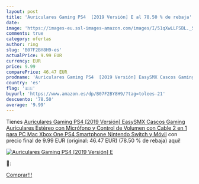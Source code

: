 ```yaml
---
layout: post
title: 'Auriculares Gaming PS4  [2019 Versión] E al 78.50 % de rebaja'
date: 
image: 'https://images-eu.ssl-images-amazon.com/images/I/51qXwLLFSBL._SL200_.jpg'
comments: true
category: ofertas
author: ring
slug: 'B07F2BY8H9-es'
actualPrice: 9.99 EUR
currency: EUR
price: 9.99
comparePrice: 46.47 EUR
prodname: 'Auriculares Gaming PS4  [2019 Versión] EasySMX Cascos Gaming  Auriculares Estéreo con Micrófono y Control de Volumen con Cable 2 en 1 para PC  Mac  Xbox One  PS4  Smartphone  Nintendo Switch y Móvil'
country: 'es'
flag: '🇪🇸'
buyurl: 'https://www.amazon.es/dp/B07F2BY8H9/?tag=tolees-21'
descuento: '78.50'
average: '9.99'
---
```


Tienes [Auriculares Gaming PS4  [2019 Versión] EasySMX Cascos Gaming  Auriculares Estéreo con Micrófono y Control de Volumen con Cable 2 en 1 para PC  Mac  Xbox One  PS4  Smartphone  Nintendo Switch y Móvil](https://www.amazon.es/dp/B07F2BY8H9/?tag=tolees-21) con precio final de  9.99 EUR (original: 46.47 EUR) (78.50 %  de rebaja) aqui!

[![Auriculares Gaming PS4  [2019 Versión] E](https://images-eu.ssl-images-amazon.com/images/I/51qXwLLFSBL._SL200_.jpg)](https://www.amazon.es/dp/B07F2BY8H9/?tag=tolees-21)

🔎:


[Comprar!!!](https://www.amazon.es/dp/B07F2BY8H9/?tag=tolees-21)
